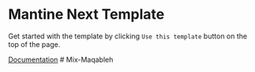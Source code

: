 # Mantine Next Template

Get started with the template by clicking `Use this template` button on the top of the page.

[Documentation](https://mantine.dev/guides/next/)
#   M i x - M a q a b l e h  
 